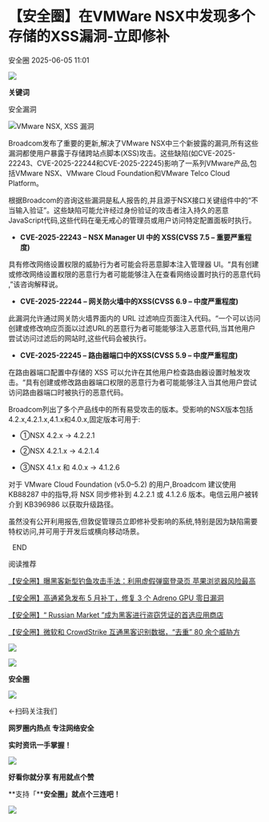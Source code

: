 #  【安全圈】在VMWare NSX中发现多个存储的XSS漏洞-立即修补   
 安全圈   2025-06-05 11:01  
  
![](https://mmbiz.qpic.cn/sz_mmbiz_png/aBHpjnrGylgOvEXHviaXu1fO2nLov9bZ055v7s8F6w1DD1I0bx2h3zaOx0Mibd5CngBwwj2nTeEbupw7xpBsx27Q/640?wx_fmt=other&from=appmsg&tp=webp&wxfrom=5&wx_lazy=1&wx_co=1 "")  
  
  
**关键词**  
  
  
  
安全漏洞  
  
  
![VMware NSX, XSS 漏洞](https://mmbiz.qpic.cn/sz_mmbiz_jpg/aBHpjnrGyljUotENZwoNatzNHyMChXkYLdIlRS2VyWarFvjAJnjrMv5gKHVqjjR7DukBx9cvfkTWHiaBCIERgRw/640?wx_fmt=other&from=appmsg "")  
  
Broadcom发布了重要的更新,解决了VMware NSX中三个新披露的漏洞,所有这些漏洞都使用户暴露于存储跨站点脚本(XSS)攻击。这些缺陷(如CVE-2025-22243、CVE-2025-22244和CVE-2025-22245)影响了一系列VMware产品,包括VMware NSX、VMware Cloud Foundation和VMware Telco Cloud Platform。  
  
根据Broadcom的咨询这些漏洞是私人报告的,并且源于NSX接口关键组件中的“不当输入验证”。这些缺陷可能允许经过身份验证的攻击者注入持久的恶意JavaScript代码,这些代码在毫无戒心的管理员或用户访问特定配置面板时执行。  
- **CVE-2025-22243 – NSX Manager UI 中的 XSS(CVSS 7.5 – 重要严重程度)**  
  
具有修改网络设置权限的威胁行为者可能会将恶意脚本注入管理器 UI。“具有创建或修改网络设置权限的恶意行为者可能能够注入在查看网络设置时执行的恶意代码  
,”该咨询解释说。  
  
- **CVE-2025-22244 – 网关防火墙中的XSS(CVSS 6.9 – 中度严重程度)**  
  
此漏洞允许通过网关防火墙界面内的 URL 过滤响应页面注入代码。“一个可以访问创建或修改响应页面以过滤URL的恶意行为者可能能够注入恶意代码,当其他用户尝试访问过滤后的网站时,这些代码会被执行。  
  
- **CVE-2025-22245 – 路由器端口中的XSS(CVSS 5.9 – 中度严重程度)**  
  
在路由器端口配置中存储的 XSS 可以允许在其他用户检查路由器设置时触发攻击。“具有创建或修改路由器端口权限的恶意行为者可能能够注入当其他用户尝试访问路由器端口时被执行的恶意代码。  
  
Broadcom列出了多个产品线中的所有易受攻击的版本。受影响的NSX版本包括4.2.x,4.2.1.x,4.1.x和4.0.x,固定版本可用于:  
- ①NSX 4.2.x → 4.2.2.1  
  
- ②NSX 4.2.1.x → 4.2.1.4  
  
- ③NSX 4.1.x 和 4.0.x → 4.1.2.6  
  
对于 VMware Cloud Foundation (v5.0–5.2) 的用户,Broadcom 建议使用 KB88287 中的指导,将 NSX 同步修补到 4.2.2.1 或 4.1.2.6 版本。电信云用户被转介到 KB396986 以获取升级路径。  
  
虽然没有公开利用报告,但敦促管理员立即修补受影响的系统,特别是因为缺陷需要特权访问,并可用于开发后或横向移动场景。  
  
  
  END    
  
  
阅读推荐  
  
  
[【安全圈】曝黑客新型钓鱼攻击手法：利用虚假弹窗登录页 苹果浏览器风险最高](https://mp.weixin.qq.com/s?__biz=MzIzMzE4NDU1OQ==&mid=2652069999&idx=1&sn=a209b07ffec898ff64ca31b5682c918b&scene=21#wechat_redirect)  
  
  
  
[【安全圈】高通紧急发布 5 月补丁，修复 3 个 Adreno GPU 零日漏洞](https://mp.weixin.qq.com/s?__biz=MzIzMzE4NDU1OQ==&mid=2652069999&idx=2&sn=31032694ae0b355efabdb89fde5ebc02&scene=21#wechat_redirect)  
  
  
  
[【安全圈】“ Russian Market ”成为黑客进行盗窃凭证的首选应用商店](https://mp.weixin.qq.com/s?__biz=MzIzMzE4NDU1OQ==&mid=2652069999&idx=3&sn=c0b6fc5079d25dc0e21619ac4cf85871&scene=21#wechat_redirect)  
  
  
  
[【安全圈】微软和 CrowdStrike 互通黑客识别数据，“去重” 80 余个威胁方](https://mp.weixin.qq.com/s?__biz=MzIzMzE4NDU1OQ==&mid=2652069999&idx=4&sn=cfff29fabb6a70bf788e1d0fc8602042&scene=21#wechat_redirect)  
  
  
  
  
![](https://mmbiz.qpic.cn/mmbiz_gif/aBHpjnrGylgeVsVlL5y1RPJfUdozNyCEft6M27yliapIdNjlcdMaZ4UR4XxnQprGlCg8NH2Hz5Oib5aPIOiaqUicDQ/640?wx_fmt=gif "")  
  
  
  
![](https://mmbiz.qpic.cn/mmbiz_png/aBHpjnrGylgeVsVlL5y1RPJfUdozNyCEDQIyPYpjfp0XDaaKjeaU6YdFae1iagIvFmFb4djeiahnUy2jBnxkMbaw/640?wx_fmt=png "")  
  
**安全圈**  
  
![](https://mmbiz.qpic.cn/mmbiz_gif/aBHpjnrGylgeVsVlL5y1RPJfUdozNyCEft6M27yliapIdNjlcdMaZ4UR4XxnQprGlCg8NH2Hz5Oib5aPIOiaqUicDQ/640?wx_fmt=gif "")  
  
  
←扫码关注我们  
  
**网罗圈内热点 专注网络安全**  
  
**实时资讯一手掌握！**  
  
  
![](https://mmbiz.qpic.cn/mmbiz_gif/aBHpjnrGylgeVsVlL5y1RPJfUdozNyCE3vpzhuku5s1qibibQjHnY68iciaIGB4zYw1Zbl05GQ3H4hadeLdBpQ9wEA/640?wx_fmt=gif "")  
  
**好看你就分享 有用就点个赞**  
  
**支持「****安全圈」就点个三连吧！**  
  
![](https://mmbiz.qpic.cn/mmbiz_gif/aBHpjnrGylgeVsVlL5y1RPJfUdozNyCE3vpzhuku5s1qibibQjHnY68iciaIGB4zYw1Zbl05GQ3H4hadeLdBpQ9wEA/640?wx_fmt=gif "")  
  
  
